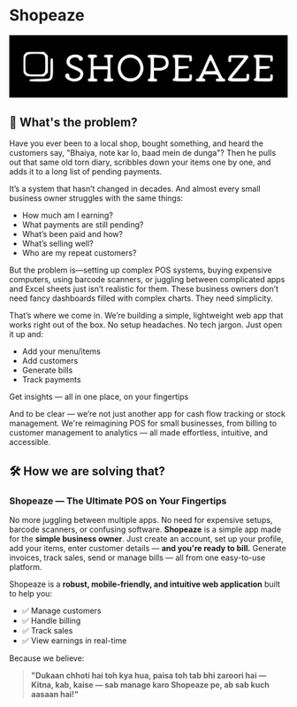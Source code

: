 # Shopeaze

<p align="center">
  <img src="./assets/shopeaze-logo.svg" >
</p>

## 🤔 What's the problem?

Have you ever been to a local shop, bought something, and heard the customers say, "Bhaiya, note kar lo, baad mein de dunga"? Then he pulls out that same old torn diary, scribbles down your items one by one, and adds it to a long list of pending payments.

It’s a system that hasn’t changed in decades. And almost every small business owner struggles with the same things:

- How much am I earning?
- What payments are still pending?
- What’s been paid and how?
- What’s selling well?
- Who are my repeat customers?

But the problem is—setting up complex POS systems, buying expensive computers, using barcode scanners, or juggling between complicated apps and Excel sheets just isn’t realistic for them. These business owners don’t need fancy dashboards filled with complex charts. They need simplicity.


That’s where we come in. We’re building a simple, lightweight web app that works right out of the box. No setup headaches. No tech jargon. Just open it up and:

- Add your menu/items
- Add customers
- Generate bills
- Track payments

Get insights — all in one place, on your fingertips

And to be clear — we’re not just another app for cash flow tracking or stock management. We're reimagining POS for small businesses, from billing to customer management to analytics — all made effortless, intuitive, and accessible.

## 🛠️ How we are solving that?

### Shopeaze — The Ultimate POS on Your Fingertips

No more juggling between multiple apps.  No need for expensive setups, barcode scanners, or confusing software. **Shopeaze** is a simple app made for the **simple business owner**. Just create an account, set up your profile, add your items, enter customer details — **and you're ready to bill.** Generate invoices, track sales, send or manage bills — all from one easy-to-use platform.

Shopeaze is a **robust, mobile-friendly, and intuitive web application** built to help you:
- ✅ Manage customers  
- ✅ Handle billing  
- ✅ Track sales  
- ✅ View earnings in real-time  

Because we believe:

> **"Dukaan chhoti hai toh kya hua, paisa toh tab bhi zaroori hai —  
Kitna, kab, kaise — sab manage karo Shopeaze pe, ab sab kuch aasaan hai!"**

